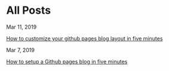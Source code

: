 # All Posts

Mar 11, 2019

[How to customize your github pages blog layout in five minutes](https://aregsar.com/blog/2019/how-to-customize-your-github-pages-blog-layout-in-five-minutes)

Mar 7, 2019

[How to setup a Github pages blog in five minutes](https://aregsar.com/blog/2019/how-to-setup-a-github-pages-blog-in-five-minutes)

<!-- [How to setup a github pages blog with markdown](https://aregsar.com/blog/how-to-setup-a-github-pages-blog-with-markdown) -->